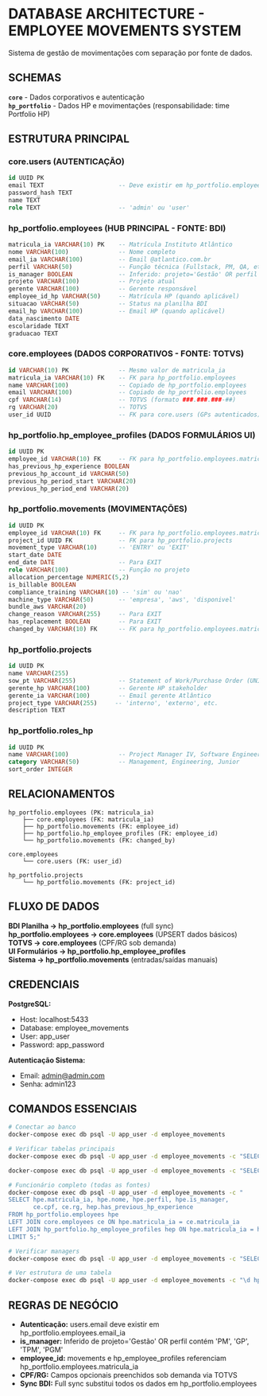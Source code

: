 # DATABASE ARCHITECTURE - EMPLOYEE MOVEMENTS SYSTEM

Sistema de gestão de movimentações com separação por fonte de dados.

## SCHEMAS

**`core`** - Dados corporativos e autenticação  
**`hp_portfolio`** - Dados HP e movimentações (responsabilidade: time Portfolio HP)

## ESTRUTURA PRINCIPAL

### core.users (AUTENTICAÇÃO)
```sql
id UUID PK
email TEXT                     -- Deve existir em hp_portfolio.employees.email_ia
password_hash TEXT
name TEXT
role TEXT                      -- 'admin' ou 'user'
```

### hp_portfolio.employees (HUB PRINCIPAL - FONTE: BDI)
```sql
matricula_ia VARCHAR(10) PK    -- Matrícula Instituto Atlântico
nome VARCHAR(100)              -- Nome completo  
email_ia VARCHAR(100)          -- Email @atlantico.com.br
perfil VARCHAR(50)             -- Função técnica (Fullstack, PM, QA, etc.)
is_manager BOOLEAN             -- Inferido: projeto='Gestão' OR perfil LIKE '%PM%'
projeto VARCHAR(100)           -- Projeto atual
gerente VARCHAR(100)           -- Gerente responsável
employee_id_hp VARCHAR(50)     -- Matrícula HP (quando aplicável)
situacao VARCHAR(50)           -- Status na planilha BDI
email_hp VARCHAR(100)          -- Email HP (quando aplicável)
data_nascimento DATE
escolaridade TEXT
graduacao TEXT
```

### core.employees (DADOS CORPORATIVOS - FONTE: TOTVS)
```sql
id VARCHAR(10) PK              -- Mesmo valor de matricula_ia
matricula_ia VARCHAR(10) FK    -- FK para hp_portfolio.employees
name VARCHAR(100)              -- Copiado de hp_portfolio.employees
email VARCHAR(100)             -- Copiado de hp_portfolio.employees  
cpf VARCHAR(14)                -- TOTVS (formato ###.###.###-##)
rg VARCHAR(20)                 -- TOTVS
user_id UUID                   -- FK para core.users (GPs autenticados)
```

### hp_portfolio.hp_employee_profiles (DADOS FORMULÁRIOS UI)
```sql
id UUID PK
employee_id VARCHAR(10) FK     -- FK para hp_portfolio.employees.matricula_ia
has_previous_hp_experience BOOLEAN
previous_hp_account_id VARCHAR(50)
previous_hp_period_start VARCHAR(20)
previous_hp_period_end VARCHAR(20)
```

### hp_portfolio.movements (MOVIMENTAÇÕES)
```sql
id UUID PK
employee_id VARCHAR(10) FK     -- FK para hp_portfolio.employees.matricula_ia
project_id UUID FK             -- FK para hp_portfolio.projects
movement_type VARCHAR(10)      -- 'ENTRY' ou 'EXIT'
start_date DATE
end_date DATE                  -- Para EXIT
role VARCHAR(100)              -- Função no projeto
allocation_percentage NUMERIC(5,2)
is_billable BOOLEAN
compliance_training VARCHAR(10) -- 'sim' ou 'nao'
machine_type VARCHAR(50)       -- 'empresa', 'aws', 'disponivel'
bundle_aws VARCHAR(20)
change_reason VARCHAR(255)     -- Para EXIT
has_replacement BOOLEAN        -- Para EXIT
changed_by VARCHAR(10) FK      -- FK para hp_portfolio.employees.matricula_ia
```

### hp_portfolio.projects
```sql
id UUID PK
name VARCHAR(255)
sow_pt VARCHAR(255)            -- Statement of Work/Purchase Order (UNIQUE)
gerente_hp VARCHAR(100)        -- Gerente HP stakeholder
gerente_ia VARCHAR(100)        -- Email gerente Atlântico
project_type VARCHAR(255)     -- 'interno', 'externo', etc.
description TEXT
```

### hp_portfolio.roles_hp
```sql
id UUID PK
name VARCHAR(100)              -- Project Manager IV, Software Engineer III, etc.
category VARCHAR(50)           -- Management, Engineering, Junior
sort_order INTEGER
```

## RELACIONAMENTOS

```
hp_portfolio.employees (PK: matricula_ia)
    ├── core.employees (FK: matricula_ia)
    ├── hp_portfolio.movements (FK: employee_id)
    ├── hp_portfolio.hp_employee_profiles (FK: employee_id)
    └── hp_portfolio.movements (FK: changed_by)

core.employees 
    └── core.users (FK: user_id)

hp_portfolio.projects
    └── hp_portfolio.movements (FK: project_id)
```

## FLUXO DE DADOS

**BDI Planilha → hp_portfolio.employees** (full sync)  
**hp_portfolio.employees → core.employees** (UPSERT dados básicos)  
**TOTVS → core.employees** (CPF/RG sob demanda)  
**UI Formulários → hp_portfolio.hp_employee_profiles**  
**Sistema → hp_portfolio.movements** (entradas/saídas manuais)

## CREDENCIAIS

**PostgreSQL:**
- Host: localhost:5433
- Database: employee_movements  
- User: app_user
- Password: app_password

**Autenticação Sistema:**
- Email: admin@admin.com
- Senha: admin123

## COMANDOS ESSENCIAIS

```bash
# Conectar ao banco
docker-compose exec db psql -U app_user -d employee_movements

# Verificar tabelas principais
docker-compose exec db psql -U app_user -d employee_movements -c "SELECT 'hp_portfolio.employees' as tabela, COUNT(*) FROM hp_portfolio.employees;"

docker-compose exec db psql -U app_user -d employee_movements -c "SELECT 'core.employees' as tabela, COUNT(*) FROM core.employees;"

# Funcionário completo (todas as fontes)
docker-compose exec db psql -U app_user -d employee_movements -c "
SELECT hpe.matricula_ia, hpe.nome, hpe.perfil, hpe.is_manager, 
       ce.cpf, ce.rg, hep.has_previous_hp_experience
FROM hp_portfolio.employees hpe
LEFT JOIN core.employees ce ON hpe.matricula_ia = ce.matricula_ia
LEFT JOIN hp_portfolio.hp_employee_profiles hep ON hpe.matricula_ia = hep.employee_id
LIMIT 5;"

# Verificar managers
docker-compose exec db psql -U app_user -d employee_movements -c "SELECT COUNT(*) as managers FROM hp_portfolio.employees WHERE is_manager = TRUE;"

# Ver estrutura de uma tabela
docker-compose exec db psql -U app_user -d employee_movements -c "\d hp_portfolio.employees"
```

## REGRAS DE NEGÓCIO

- **Autenticação:** users.email deve existir em hp_portfolio.employees.email_ia
- **is_manager:** Inferido de projeto='Gestão' OR perfil contém 'PM', 'GP', 'TPM', 'PGM'
- **employee_id:** movements e hp_employee_profiles referenciam hp_portfolio.employees.matricula_ia
- **CPF/RG:** Campos opcionais preenchidos sob demanda via TOTVS
- **Sync BDI:** Full sync substitui todos os dados em hp_portfolio.employees